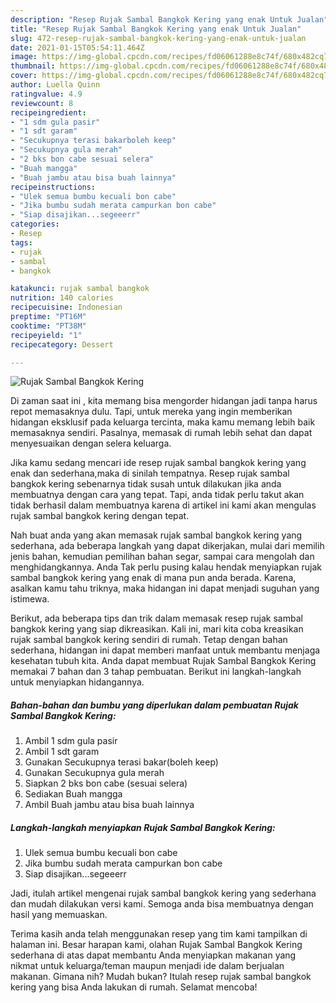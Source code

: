 ```yaml
---
description: "Resep Rujak Sambal Bangkok Kering yang enak Untuk Jualan"
title: "Resep Rujak Sambal Bangkok Kering yang enak Untuk Jualan"
slug: 472-resep-rujak-sambal-bangkok-kering-yang-enak-untuk-jualan
date: 2021-01-15T05:54:11.464Z
image: https://img-global.cpcdn.com/recipes/fd06061288e8c74f/680x482cq70/rujak-sambal-bangkok-kering-foto-resep-utama.jpg
thumbnail: https://img-global.cpcdn.com/recipes/fd06061288e8c74f/680x482cq70/rujak-sambal-bangkok-kering-foto-resep-utama.jpg
cover: https://img-global.cpcdn.com/recipes/fd06061288e8c74f/680x482cq70/rujak-sambal-bangkok-kering-foto-resep-utama.jpg
author: Luella Quinn
ratingvalue: 4.9
reviewcount: 8
recipeingredient:
- "1 sdm gula pasir"
- "1 sdt garam"
- "Secukupnya terasi bakarboleh keep"
- "Secukupnya gula merah"
- "2 bks bon cabe sesuai selera"
- "Buah mangga"
- "Buah jambu atau bisa buah lainnya"
recipeinstructions:
- "Ulek semua bumbu kecuali bon cabe"
- "Jika bumbu sudah merata campurkan bon cabe"
- "Siap disajikan...segeeerr"
categories:
- Resep
tags:
- rujak
- sambal
- bangkok

katakunci: rujak sambal bangkok 
nutrition: 140 calories
recipecuisine: Indonesian
preptime: "PT16M"
cooktime: "PT38M"
recipeyield: "1"
recipecategory: Dessert

---
```



![Rujak Sambal Bangkok Kering](https://img-global.cpcdn.com/recipes/fd06061288e8c74f/680x482cq70/rujak-sambal-bangkok-kering-foto-resep-utama.jpg)

Di zaman  saat ini , kita memang bisa mengorder hidangan jadi tanpa harus repot memasaknya dulu. Tapi, untuk mereka yang ingin memberikan hidangan eksklusif pada keluarga tercinta, maka kamu memang lebih baik memasaknya sendiri. Pasalnya, memasak di rumah lebih sehat dan dapat menyesuaikan dengan selera keluarga.

Jika kamu sedang mencari ide resep rujak sambal bangkok kering yang enak dan sederhana,maka di sinilah tempatnya. Resep rujak sambal bangkok kering  sebenarnya tidak susah untuk dilakukan jika anda membuatnya dengan cara yang tepat. Tapi, anda tidak perlu takut akan tidak berhasil dalam membuatnya 
karena di artikel ini kami akan mengulas rujak sambal bangkok kering dengan tepat.  



Nah buat anda yang akan memasak rujak sambal bangkok kering yang sederhana, ada beberapa langkah yang dapat dikerjakan, mulai dari memilih jenis bahan, kemudian pemilihan bahan segar, sampai cara mengolah dan menghidangkannya. Anda Tak perlu pusing kalau hendak menyiapkan rujak sambal bangkok kering yang enak di mana pun anda berada. Karena, asalkan kamu  tahu triknya, maka hidangan ini dapat menjadi suguhan yang istimewa.

Berikut, ada beberapa tips dan trik dalam memasak resep rujak sambal bangkok kering yang siap dikreasikan. Kali ini, mari kita coba kreasikan rujak sambal bangkok kering sendiri di rumah. Tetap dengan bahan sederhana, hidangan ini dapat memberi manfaat untuk membantu menjaga kesehatan tubuh kita. Anda dapat membuat Rujak Sambal Bangkok Kering memakai 7 bahan dan 3 tahap pembuatan. Berikut ini langkah-langkah untuk menyiapkan hidangannya.

<!--inarticleads1-->

##### Bahan-bahan dan bumbu yang diperlukan dalam pembuatan Rujak Sambal Bangkok Kering:

1. Ambil 1 sdm gula pasir
1. Ambil 1 sdt garam
1. Gunakan Secukupnya terasi bakar(boleh keep)
1. Gunakan Secukupnya gula merah
1. Siapkan 2 bks bon cabe (sesuai selera)
1. Sediakan Buah mangga
1. Ambil Buah jambu atau bisa buah lainnya




<!--inarticleads2-->

##### Langkah-langkah menyiapkan Rujak Sambal Bangkok Kering:

1. Ulek semua bumbu kecuali bon cabe
1. Jika bumbu sudah merata campurkan bon cabe
1. Siap disajikan...segeeerr




Jadi, itulah artikel mengenai  rujak sambal bangkok kering  yang sederhana dan mudah dilakukan versi kami. Semoga anda bisa membuatnya dengan hasil yang memuaskan. 

Terima kasih anda telah menggunakan resep yang tim kami tampilkan di halaman ini. Besar harapan kami, olahan  Rujak Sambal Bangkok Kering sederhana di atas dapat membantu Anda menyiapkan makanan yang nikmat untuk keluarga/teman maupun menjadi ide dalam berjualan makanan. Gimana nih? Mudah bukan? Itulah resep rujak sambal bangkok kering yang bisa Anda lakukan di rumah. Selamat mencoba!

